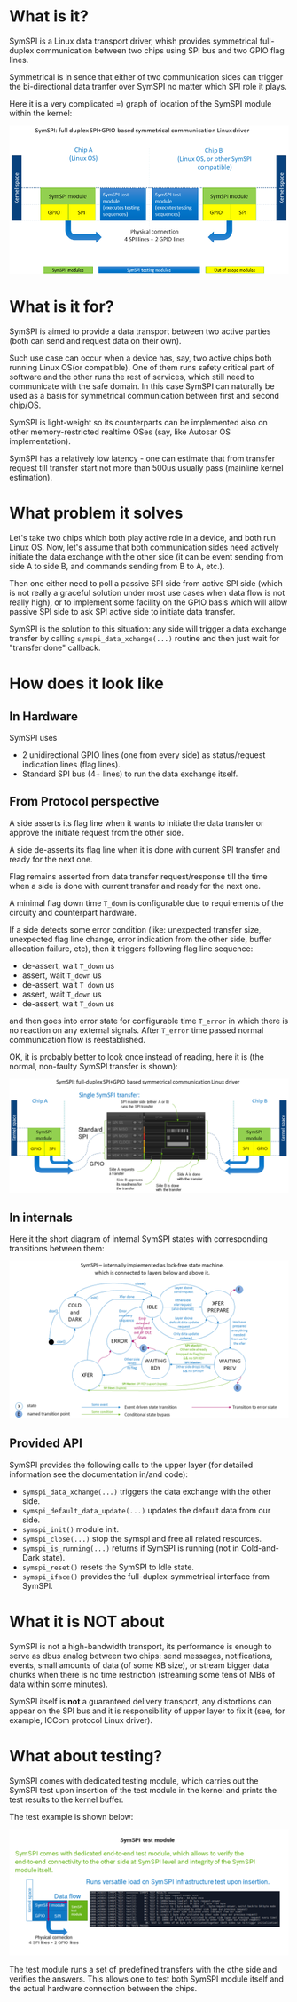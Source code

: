 # What is it?

SymSPI is a Linux data transport driver, whish provides
symmetrical full-duplex communication between two chips
using SPI bus and two GPIO flag lines.

Symmetrical is in sence that either of two communication
sides can trigger the bi-directional data tranfer over
SymSPI no matter which SPI role it plays.

Here it is a very complicated =) graph of location of
the SymSPI module within the kernel:

![SymSPI overview](docs/assets/symspi-overview.png)

# What is it for?

SymSPI is aimed to provide a data transport between
two active parties (both can send and request data
on their own).

Such use case can occur when a device has, say, two active
chips both running Linux OS(or compatible). One of them
runs safety critical part of software and the other runs
the rest of services, which still need to communicate with
the safe domain. In this case SymSPI can naturally be used as a
basis for symmetrical communication between first and second
chip/OS.

SymSPI is light-weight so its counterparts can be implemented
also on other memory-restricted realtime OSes (say, like
Autosar OS implementation).

SymSPI has a relatively low latency - one can estimate 
that from transfer request till transfer start not more than
500us usually pass (mainline kernel estimation).

# What problem it solves

Let's take two chips which both play active role in a device,
and both run Linux OS. Now, let's assume that both communication
sides need actively initiate the data exchange with the other side
(it can be event sending from side A to side B, and commands sending
from B to A, etc.).

Then one either need to poll a passive SPI side from active SPI side
(which is not really a graceful solution under most use cases when
data flow is not really high), or to implement some facility on the
GPIO basis which will allow passive SPI side to ask SPI active side
to initiate data transfer.

SymSPI is the solution to this situation: any side will trigger a
data exchange transfer by calling `symspi_data_xchange(...)` routine
and then just wait for "transfer done" callback.

# How does it look like

## In Hardware

SymSPI uses
* 2 unidirectional GPIO lines (one from every side)
  as status/request indication lines (flag lines).
* Standard SPI bus (4+ lines) to run the data exchange itself.

## From Protocol perspective

A side asserts its flag line when it wants to initiate the data
transfer or approve the initiate request from the other side.

A side de-asserts its flag line when it is done with current
SPI transfer and ready for the next one.

Flag remains asserted from data transfer request/response till the
time when a side is done with current transfer and ready for the next
one.

A minimal flag down time `T_down` is configurable due to requirements
of the circuity and counterpart hardware.

If a side detects some error condition (like: unexpected transfer
size, unexpected flag line change, error indication from the other side,
buffer allocation failure,  etc), then it triggers following flag line
sequence:
* de-assert, wait `T_down` us
* assert, wait `T_down` us
* de-assert, wait `T_down` us
* assert, wait `T_down` us
* de-assert, wait `T_down` us

and then goes into error state for configurable time `T_error`
in which there is no reaction on any external signals.
After `T_error` time passed normal communication flow is reestablished.

OK, it is probably better to look once instead of reading, here it is
(the normal, non-faulty SymSPI transfer is shown):

![SymSPI On-wire view](docs/assets/symspi-on-wire.png)

## In internals

Here it the short diagram of internal SymSPI states with corresponding
transitions between them:

![SymSPI state machine](docs/assets/symspi-state-machine.png)

## Provided API

SymSPI provides the following calls to the upper layer (for detailed
information see the documentation in/and code):

* `symspi_data_xchange(...)` triggers the data exchange with the other side.
* `symspi_default_data_update(...)` updates the default data from our side.
* `symspi_init()` module init.
* `symspi_close(...)` stop the symspi and free all related resources.
* `symspi_is_running(...)` returns if SymSPI is running (not in Cold-and-Dark
  state).
* `symspi_reset()` resets the SymSPI to Idle state.
* `symspi_iface()` provides the full-duplex-symmetrical interface from SymSPI.

# What it is NOT about

SymSPI is not a high-bandwidth transport, its performance is enough
to serve as dbus analog between two chips: send messages, notifications,
events, small amounts of data (of some KB size), or stream bigger data
chunks when there is no time restriction (streaming some tens of MBs of
data within some minutes).

SymSPI itself is **not** a guaranteed delivery transport, any distortions
can appear on the SPI bus and it is responsibility of upper layer to
fix it (see, for example, ICCom protocol Linux driver).

# What about testing?

SymSPI comes with dedicated testing module, which carries out the SymSPI
test upon insertion of the test module in the kernel and prints the test
results to the kernel buffer.

The test example is shown below:

![SymSPI testing](docs/assets/symspi-tests.png)

The test module runs a set of predefined transfers with the othe side
and verifies the answers. This allows one to test both SymSPI module
itself and the actual hardware connection between the chips.
